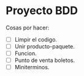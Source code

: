 # Proyecto BDD
Cosas por hacer:
- [ ] Limpir el codigo.
- [ ] Unir producto-paquete.
- [ ] Funcion.
- [ ] Punto de venta boletos.
- [ ] Miniterminos.